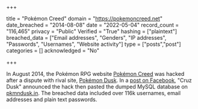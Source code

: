 +++

title = "Pokémon Creed"
domain = "https://pokemoncreed.net"
date_breached = "2014-08-08"
date = "2022-05-04"
record_count = "116,465"
privacy = "Public"
Verified = "True"
hashing = ["plaintext"]
breached_data = ["Email addresses", "Genders", "IP addresses", "Passwords", "Usernames", "Website activity"]
type = ["posts","post"]
categories = []
acknowledged = "No"


+++


In August 2014, the Pokémon RPG website <a href="http://pokemoncreed.net" target="_blank" rel="noopener">Pokémon Creed</a> was hacked after a dispute with rival site, <a href="http://pkmndusk.in" target="_blank" rel="noopener">Pokémon Dusk</a>. In a <a href="https://www.facebook.com/ramandeep.s.dehal/posts/749666358442465" target="_blank" rel="noopener">post on Facebook</a>, &quot;Cruz Dusk&quot; announced the hack then pasted the dumped MySQL database on <a href="http://pkmndusk.in" target="_blank" rel="noopener">pkmndusk.in</a>. The breached data included over 116k usernames, email addresses and plain text passwords.

